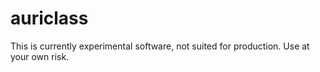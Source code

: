 # auriclass

This is currently experimental software, not suited for production. Use at your own risk.
